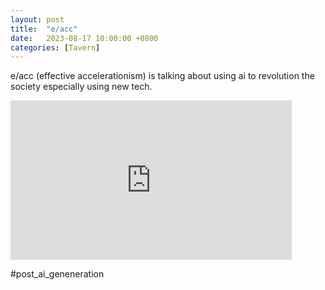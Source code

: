 ```yaml
---
layout: post
title:  "e/acc"
date:   2023-08-17 10:00:00 +0800
categories: [Tavern]
---
```


e/acc (effective accelerationism) is talking about using ai to revolution the society especially using new tech.

<iframe width="450" height="255" src="https://www.youtube.com/embed/4xvvenRLtY0" title="YouTube video player" frameborder="0" ></iframe>

#post_ai_geneneration
